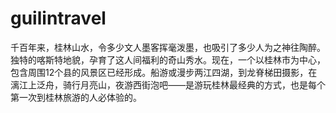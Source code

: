 # guilintravel
千百年来，桂林山水，令多少文人墨客挥毫泼墨，也吸引了多少人为之神往陶醉。独特的喀斯特地貌，孕育了这人间福利的奇山秀水。现在，一个以桂林市为中心，包含周围12个县的风景区已经形成。船游或漫步两江四湖，到龙脊梯田摄影，在漓江上泛舟，骑行月亮山，夜游西街泡吧——是游玩桂林最经典的方式，也是每个第一次到桂林旅游的人必体验的。
